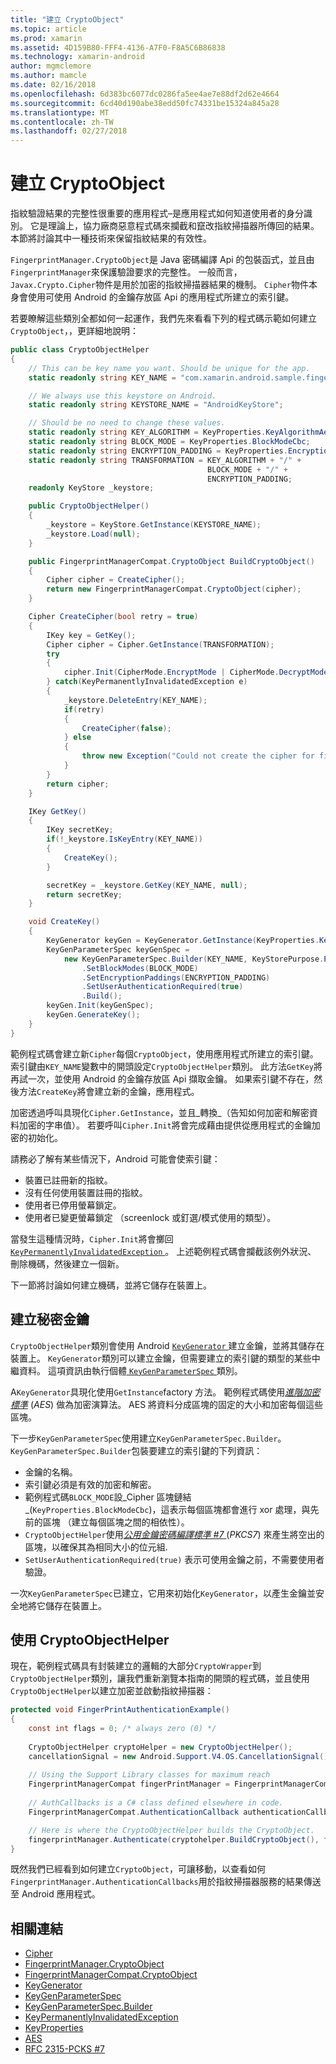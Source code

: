 ```yaml
---
title: "建立 CryptoObject"
ms.topic: article
ms.prod: xamarin
ms.assetid: 4D159B80-FFF4-4136-A7F0-F8A5C6B86838
ms.technology: xamarin-android
author: mgmclemore
ms.author: mamcle
ms.date: 02/16/2018
ms.openlocfilehash: 6d383bc6077dc0286fa5ee4ae7e88df2d62e4664
ms.sourcegitcommit: 6cd40d190abe38edd50fc74331be15324a845a28
ms.translationtype: MT
ms.contentlocale: zh-TW
ms.lasthandoff: 02/27/2018
---
```

# <a name="creating-a-cryptoobject"></a>建立 CryptoObject

指紋驗證結果的完整性很重要的應用程式&ndash;是應用程式如何知道使用者的身分識別。 它是理論上，協力廠商惡意程式碼來攔截和竄改指紋掃描器所傳回的結果。 本節將討論其中一種技術來保留指紋結果的有效性。 

`FingerprintManager.CryptoObject`是 Java 密碼編譯 Api 的包裝函式，並且由`FingerprintManager`來保護驗證要求的完整性。 一般而言，`Javax.Crypto.Cipher`物件是用於加密的指紋掃描器結果的機制。 `Cipher`物件本身會使用可使用 Android 的金鑰存放區 Api 的應用程式所建立的索引鍵。

若要瞭解這些類別全都如何一起運作，我們先來看看下列的程式碼示範如何建立`CryptoObject`，，更詳細地說明：

```csharp
public class CryptoObjectHelper
{
    // This can be key name you want. Should be unique for the app.
    static readonly string KEY_NAME = "com.xamarin.android.sample.fingerprint_authentication_key";

    // We always use this keystore on Android.
    static readonly string KEYSTORE_NAME = "AndroidKeyStore";

    // Should be no need to change these values.
    static readonly string KEY_ALGORITHM = KeyProperties.KeyAlgorithmAes;
    static readonly string BLOCK_MODE = KeyProperties.BlockModeCbc;
    static readonly string ENCRYPTION_PADDING = KeyProperties.EncryptionPaddingPkcs7;
    static readonly string TRANSFORMATION = KEY_ALGORITHM + "/" +
                                            BLOCK_MODE + "/" +
                                            ENCRYPTION_PADDING;
    readonly KeyStore _keystore;

    public CryptoObjectHelper()
    {
        _keystore = KeyStore.GetInstance(KEYSTORE_NAME);
        _keystore.Load(null);
    }

    public FingerprintManagerCompat.CryptoObject BuildCryptoObject()
    {
        Cipher cipher = CreateCipher();
        return new FingerprintManagerCompat.CryptoObject(cipher);
    }

    Cipher CreateCipher(bool retry = true)
    {
        IKey key = GetKey();
        Cipher cipher = Cipher.GetInstance(TRANSFORMATION);
        try
        {
            cipher.Init(CipherMode.EncryptMode | CipherMode.DecryptMode, key);
        } catch(KeyPermanentlyInvalidatedException e)
        {
            _keystore.DeleteEntry(KEY_NAME);
            if(retry)
            {
                CreateCipher(false);
            } else
            {
                throw new Exception("Could not create the cipher for fingerprint authentication.", e);
            }
        }
        return cipher;
    }

    IKey GetKey()
    {
        IKey secretKey;
        if(!_keystore.IsKeyEntry(KEY_NAME))
        {
            CreateKey();
        }

        secretKey = _keystore.GetKey(KEY_NAME, null);
        return secretKey;
    }

    void CreateKey()
    {
        KeyGenerator keyGen = KeyGenerator.GetInstance(KeyProperties.KeyAlgorithmAes, KEYSTORE_NAME);
        KeyGenParameterSpec keyGenSpec =
            new KeyGenParameterSpec.Builder(KEY_NAME, KeyStorePurpose.Encrypt | KeyStorePurpose.Decrypt)
                .SetBlockModes(BLOCK_MODE)
                .SetEncryptionPaddings(ENCRYPTION_PADDING)
                .SetUserAuthenticationRequired(true)
                .Build();
        keyGen.Init(keyGenSpec);
        keyGen.GenerateKey();
    }
}
```

範例程式碼會建立新`Cipher`每個`CryptoObject`，使用應用程式所建立的索引鍵。 索引鍵由`KEY_NAME`變數中的開頭設定`CryptoObjectHelper`類別。 此方法`GetKey`將再試一次，並使用 Android 的金鑰存放區 Api 擷取金鑰。 如果索引鍵不存在，然後方法`CreateKey`將會建立新的金鑰，應用程式。

加密透過呼叫具現化`Cipher.GetInstance`，並且_轉換_（告知如何加密和解密資料加密的字串值）。 若要呼叫`Cipher.Init`將會完成藉由提供從應用程式的金鑰加密的初始化。 

請務必了解有某些情況下，Android 可能會使索引鍵： 

* 裝置已註冊新的指紋。
* 沒有任何使用裝置註冊的指紋。
* 使用者已停用螢幕鎖定。
* 使用者已變更螢幕鎖定 （screenlock 或釘選/模式使用的類型）。

當發生這種情況時，`Cipher.Init`將會擲回[ `KeyPermanentlyInvalidatedException` ](http://developer.android.com/reference/android/security/keystore/KeyPermanentlyInvalidatedException.html)。 上述範例程式碼會攔截該例外狀況、 刪除機碼，然後建立一個新。

下一節將討論如何建立機碼，並將它儲存在裝置上。

## <a name="creating-a-secret-key"></a>建立秘密金鑰

`CryptoObjectHelper`類別會使用 Android [ `KeyGenerator` ](https://developer.xamarin.com/api/type/Javax.Crypto.KeyGenerator/)建立金鑰，並將其儲存在裝置上。 `KeyGenerator`類別可以建立金鑰，但需要建立的索引鍵的類型的某些中繼資料。 這項資訊由執行個體[ `KeyGenParameterSpec` ](http://developer.android.com/reference/android/security/keystore/KeyGenParameterSpec.html)類別。 

A`KeyGenerator`具現化使用`GetInstance`factory 方法。 範例程式碼使用[_進階加密標準_](https://en.wikipedia.org/wiki/Advanced_Encryption_Standard) (_AES_) 做為加密演算法。 AES 將資料分成區塊的固定的大小和加密每個這些區塊。

下一步`KeyGenParameterSpec`使用建立`KeyGenParameterSpec.Builder`。 `KeyGenParameterSpec.Builder`包裝要建立的索引鍵的下列資訊：

* 金鑰的名稱。
* 索引鍵必須是有效的加密和解密。
* 範例程式碼`BLOCK_MODE`設_Cipher 區塊鏈結_(`KeyProperties.BlockModeCbc`)，這表示每個區塊都會進行 xor 處理，與先前的區塊 （建立每個區塊之間的相依性）。 
* `CryptoObjectHelper`使用[_公用金鑰密碼編譯標準 #7_ ](https://tools.ietf.org/html/rfc2315) (_PKCS7_) 來產生將空出的區塊，以確保其為相同大小的位元組.
* `SetUserAuthenticationRequired(true)` 表示可使用金鑰之前，不需要使用者驗證。

一次`KeyGenParameterSpec`已建立，它用來初始化`KeyGenerator`，以產生金鑰並安全地將它儲存在裝置上。 

## <a name="using-the-cryptoobjecthelper"></a>使用 CryptoObjectHelper

現在，範例程式碼具有封裝建立的邏輯的大部分`CryptoWrapper`到`CryptoObjectHelper`類別，讓我們重新瀏覽本指南的開頭的程式碼，並且使用`CryptoObjectHelper`以建立加密並啟動指紋掃描器： 

```csharp
protected void FingerPrintAuthenticationExample()
{
    const int flags = 0; /* always zero (0) */
    
    CryptoObjectHelper cryptoHelper = new CryptoObjectHelper();
    cancellationSignal = new Android.Support.V4.OS.CancellationSignal();
    
    // Using the Support Library classes for maximum reach
    FingerprintManagerCompat fingerPrintManager = FingerprintManagerCompat.From(this);
    
    // AuthCallbacks is a C# class defined elsewhere in code.
    FingerprintManagerCompat.AuthenticationCallback authenticationCallback = new MyAuthCallbackSample(this);

    // Here is where the CryptoObjectHelper builds the CryptoObject. 
    fingerprintManager.Authenticate(cryptohelper.BuildCryptoObject(), flags, cancellationSignal, authenticationCallback, null);
}
```

既然我們已經看到如何建立`CryptoObject`，可讓移動，以查看如何`FingerprintManager.AuthenticationCallbacks`用於指紋掃描器服務的結果傳送至 Android 應用程式。



## <a name="related-links"></a>相關連結

- [Cipher](https://developer.xamarin.com/api/type/Javax.Crypto.Cipher/)
- [FingerprintManager.CryptoObject](http://developer.android.com/reference/android/hardware/fingerprint/FingerprintManager.CryptoObject.html)
- [FingerprintManagerCompat.CryptoObject](http://developer.android.com/reference/android/support/v4/hardware/fingerprint/FingerprintManagerCompat.CryptoObject.html)
- [KeyGenerator](https://developer.xamarin.com/api/type/Javax.Crypto.KeyGenerator/)
- [KeyGenParameterSpec](http://developer.android.com/reference/android/security/keystore/KeyGenParameterSpec.html)
- [KeyGenParameterSpec.Builder](http://developer.android.com/reference/android/security/keystore/KeyGenParameterSpec.Builder.html)
- [KeyPermanentlyInvalidatedException](http://developer.android.com/reference/android/security/keystore/KeyPermanentlyInvalidatedException.html)
- [KeyProperties](http://developer.android.com/reference/android/security/keystore/KeyProperties.html)
- [AES](https://en.wikipedia.org/wiki/Advanced_Encryption_Standard)
- [RFC 2315-PCKS #7](https://tools.ietf.org/html/rfc2315)
